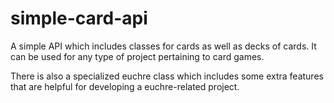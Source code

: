 # simple-card-api

A simple API which includes classes for cards as well as decks of cards. It can be used for any type of project pertaining to card games.

There is also a specialized euchre class which includes some extra features that are helpful for developing a euchre-related project.
